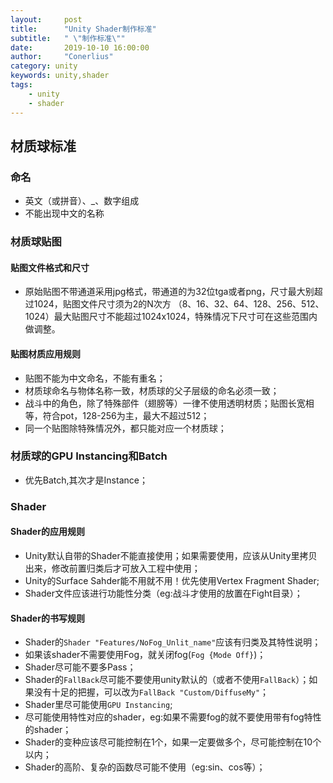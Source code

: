 ```yaml
---
layout:     post
title:      "Unity Shader制作标准"
subtitle:   " \"制作标准\""
date:       2019-10-10 16:00:00
author:     "Conerlius"
category: unity
keywords: unity,shader
tags:
    - unity
    - shader
---
```


## 材质球标准
### 命名
- 英文（或拼音）、_、数字组成
- 不能出现中文的名称

### 材质球贴图
#### 贴图文件格式和尺寸
- 原始贴图不带通道采用jpg格式，带通道的为32位tga或者png，尺寸最大别超过1024，贴图文件尺寸须为2的N次方 （8、16、32、64、128、256、512、1024）最大贴图尺寸不能超过1024x1024，特殊情况下尺寸可在这些范围内做调整。

#### 贴图材质应用规则
- 贴图不能为中文命名，不能有重名；
- 材质球命名与物体名称一致，材质球的父子层级的命名必须一致；
- 战斗中的角色，除了特殊部件（翅膀等）一律不使用透明材质；贴图长宽相等，符合pot，128-256为主，最大不超过512；
- 同一个贴图除特殊情况外，都只能对应一个材质球；

### 材质球的GPU Instancing和Batch
- 优先Batch,其次才是Instance；

### Shader
#### Shader的应用规则
- Unity默认自带的Shader不能直接使用；如果需要使用，应该从Unity里拷贝出来，修改前置归类后才可放入工程中使用；
- Unity的Surface Sahder能不用就不用！优先使用Vertex Fragment Shader;
- Shader文件应该进行功能性分类（eg:战斗才使用的放置在Fight目录）；
  
#### Shader的书写规则
- Shader的`Shader "Features/NoFog_Unlit_name"`应该有归类及其特性说明；
- 如果该shader不需要使用Fog，就关闭fog(`Fog {Mode Off}`)；
- Shader尽可能不要多Pass；
- Shader的`FallBack`尽可能不要使用unity默认的（或者不使用`FallBack`）；如果没有十足的把握，可以改为`FallBack "Custom/DiffuseMy"`；
- Shader里尽可能使用`GPU Instancing`;
- 尽可能使用特性对应的shader，eg:如果不需要fog的就不要使用带有fog特性的shader；
- Shader的变种应该尽可能控制在1个，如果一定要做多个，尽可能控制在10个以内；
- Shader的高阶、复杂的函数尽可能不使用（eg:sin、cos等）；